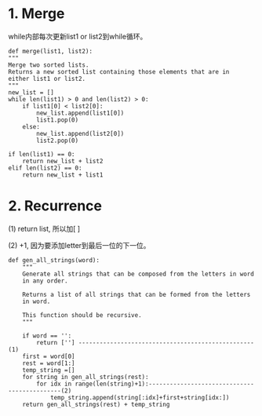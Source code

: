 
# 1. Merge
 while内部每次更新list1 or list2到while循环。
    
    def merge(list1, list2):
    """
    Merge two sorted lists.
    Returns a new sorted list containing those elements that are in
    either list1 or list2.
    """   
    new_list = []
    while len(list1) > 0 and len(list2) > 0:       
    	if list1[0] < list2[0]:
            new_list.append(list1[0])
            list1.pop(0)
        else:
            new_list.append(list2[0])
            list2.pop(0)
            
    if len(list1) == 0:
        return new_list + list2
    elif len(list2) == 0:
        return new_list + list1
# 2. Recurrence
 (1) return list, 所以加[ ]
 
 (2) +1, 因为要添加letter到最后一位的下一位。
    
    
    def gen_all_strings(word):
        """
        Generate all strings that can be composed from the letters in word
        in any order.

        Returns a list of all strings that can be formed from the letters
        in word.

        This function should be recursive.
        """
   
        if word == '':
            return [''] --------------------------------------------------(1)        
        first = word[0]
        rest = word[1:]    
        temp_string =[]
        for string in gen_all_strings(rest):
            for idx in range(len(string)+1):---------------------------------------------(2)
                temp_string.append(string[:idx]+first+string[idx:]) 
        return gen_all_strings(rest) + temp_string

